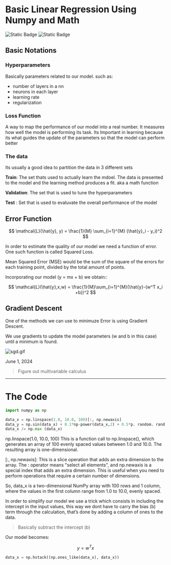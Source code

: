 # Basic Linear Regression Using Numpy and Math
![Static Badge](https://img.shields.io/badge/-numpy-teal?logo=numpy)
![Static Badge](https://img.shields.io/badge/-Jupyter_Notebook-orange?logo=jupyter&logoColor=white)

## Basic Notations

### Hyperparameters

Basically parameters related to our model.
such as:

- number of layers in a nn
- neurons in each layer
- learning rate
- regularization

### Loss Function

A way to map the performance of our model into a real number. It measures how well the model is performing its task.
Its Important in learning because its what guides the update of the parameters so that the model can perform better

### The data

Its usually a good idea to partition the data in 3 different sets

**Train**: The set thats used to actually learn the mdoel. The data is presented to the model and the learning method produces a fit. aka a math function

**Validation**: The set that is used to tune the hyperparameters

**Test** : Set that is used to evaluvate the overall performance of the model

## Error Function

$$
\mathcal{L}(\hat{y}, y) = \frac{1}{M} \sum_{i=1}^{M} (\hat{y}_i - y_i)^2
$$

In order to estimate the quality of our model we need a function of error. One such function is called Squared Loss.

Mean Squared Error (MSE) would be the sum of the square of the errors for each training point, divided by the total amount of points.

Incorporating our model (y = mx + b) we obtain::

$$
\mathcal{L}(\hat{y},x,w) = \frac{1}{M}\sum_{i=1}^{M}(\hat{y}-(w^T x_i +b))^2
$$

## Gradient Descent

One of the methods we can use to minimuze Error is using Gradient Descent. 

We use gradients to update the model parameters (w and b in this case) until a minimum is found.

![sgd.gif](https://prod-files-secure.s3.us-west-2.amazonaws.com/b2d0552a-437e-4bb3-8904-b3b588bb0ac2/20c13d71-fc13-4187-9f57-10e9475969f9/sgd.gif)

June 1, 2024 

> Figure out multivariable calculus
> 

---

# The Code

```python
import numpy as np

data_x = np.linspace(1.0, 10.0, 100)[:, np.newaxis]
data_y = np.sin(data_x) + 0.1*np-power(data_x,2) + 0.5*p. random. rand (100,1) 
data_x /= np.max (data_x)
```

np.linspace(1.0, 10.0, 100) This is a function call to np.linspace(), which generates an array of 100 evenly spaced values between 1.0 and 10.0. The resulting array is one-dimensional.

[:, np.newaxis]: This is a slice operation that adds an extra dimension to the array. The : operator means "select all elements", and np.newaxis is a special index that adds an extra dimension. This is useful when you need to perform operations that require a certain number of dimensions.

So, data_x is a two-dimensional NumPy array with 100 rows and 1 column, where the values in the first column range from 1.0 to 10.0, evenly spaced.



In order to simplify our model we use a trick which consists in including the intercept in the input values, this way we dont have to carry the bias (b) term through the calculation, that’s done by adding a column of ones to the data.

> Basically subtract the intercept (b)
> 

Our model becomes:

$$
y = w^Tx
$$

```python
data_x = np.hstack((np.ones_like(data_x), data_x))
```
